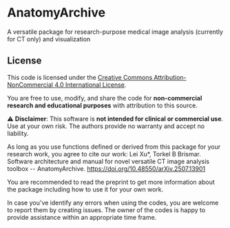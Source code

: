 # AnatomyArchive
A versatile package for research-purpose medical image analysis (currently for CT only) and visualization
## License

This code is licensed under the [Creative Commons Attribution-NonCommercial 4.0 International License](https://creativecommons.org/licenses/by-nc/4.0/).

You are free to use, modify, and share the code for **non-commercial research and educational purposes** with attribution to this source. 

⚠️ **Disclaimer**: This software is **not intended for clinical or commercial use**. Use at your own risk. The authors provide no warranty and accept no liability.

As long as you use functions defined or derived from this package for your research work, you agree to cite our work: 
Lei Xu*, Torkel B Brismar. Software architecture and manual for novel versatile CT image analysis toolbox -- AnatomyArchive. 
https://doi.org/10.48550/arXiv.2507.13901

You are recommended to read the preprint to get more information about the package including how to use it for your own work.  

In case you've identify any errors when using the codes, you are welcome to report them by creating issues. The owner of the codes is happy to provide assistance within 
an appropriate time frame.


